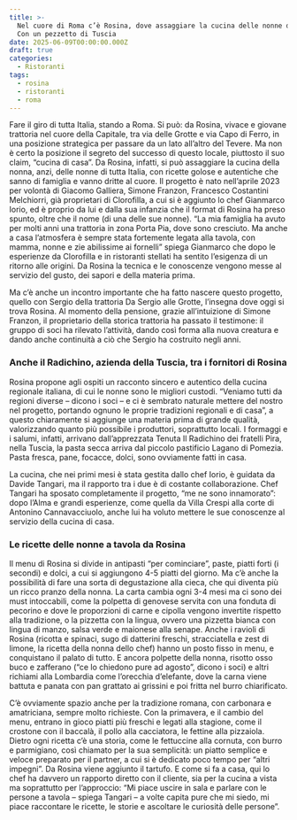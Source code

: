 ```yaml
---
title: >-
  Nel cuore di Roma c’è Rosina, dove assaggiare la cucina delle nonne d’Italia.
  Con un pezzetto di Tuscia
date: 2025-06-09T00:00:00.000Z
draft: true
categories:
  - Ristoranti
tags:
  - rosina
  - ristoranti
  - roma
---
```


Fare il giro di tutta Italia, stando a Roma. Si può: da Rosina, vivace e giovane trattoria nel cuore della Capitale, tra via delle Grotte e via Capo di Ferro, in una posizione strategica per passare da un lato all’altro del Tevere. Ma non è certo la posizione il segreto del successo di questo locale, piuttosto il suo claim, “cucina di casa”. Da Rosina, infatti, si può assaggiare la cucina della nonna, anzi, delle nonne di tutta Italia, con ricette golose e autentiche che sanno di famiglia e vanno dritte al cuore.
Il progetto è nato nell’aprile 2023 per volontà di Giacomo Galliera, Simone Franzon, Francesco Costantini Melchiorri, già proprietari di Clorofilla, a cui si è aggiunto lo chef Gianmarco Iorio, ed è proprio da lui e dalla sua infanzia che il format di Rosina ha preso spunto, oltre che il nome (di una delle sue nonne). “La mia famiglia ha avuto per molti anni una trattoria in zona Porta Pia, dove sono cresciuto. Ma anche a casa l’atmosfera è sempre stata fortemente legata alla tavola, con mamma, nonne e zie abilissime ai fornelli” spiega Gianmarco che dopo le esperienze da Clorofilla e in ristoranti stellati ha sentito l’esigenza di un ritorno alle origini. Da Rosina la tecnica e le conoscenze vengono messe al servizio del gusto, dei sapori e della materia prima.

Ma c’è anche un incontro importante che ha fatto nascere questo progetto, quello con Sergio della trattoria Da Sergio alle Grotte, l’insegna dove oggi si trova Rosina. Al momento della pensione, grazie all’intuizione di Simone Franzon, il proprietario della storica trattoria ha passato il testimone: il gruppo di soci ha rilevato l’attività, dando così forma alla nuova creatura e dando anche continuità a ciò che Sergio ha costruito negli anni.

### Anche il Radichino, azienda della Tuscia, tra i fornitori di Rosina

Rosina propone agli ospiti un racconto sincero e autentico della cucina regionale italiana, di cui le nonne sono le migliori custodi. “Veniamo tutti da regioni diverse – dicono i soci – e ci è sembrato naturale mettere del nostro nel progetto, portando ognuno le proprie tradizioni regionali e di casa”, a questo chiaramente si aggiunge una materia prima di grande qualità, valorizzando quanto più possibile i produttori, soprattutto locali. I formaggi e i salumi, infatti, arrivano dall’apprezzata Tenuta Il Radichino dei fratelli Pira, nella Tuscia, la pasta secca arriva dal piccolo pastificio Lagano di Pomezia. Pasta fresca, pane, focacce, dolci, sono ovviamente fatti in casa.

La cucina, che nei primi mesi è stata gestita dallo chef Iorio, è guidata da Davide Tangari, ma il rapporto tra i due è di costante collaborazione. Chef Tangari ha sposato completamente il progetto, “me ne sono innamorato”: dopo l’Alma e grandi esperienze, come quella da Villa Crespi alla corte di Antonino Cannavacciuolo, anche lui ha voluto mettere le sue conoscenze al servizio della cucina di casa.

### Le ricette delle nonne a tavola da Rosina

Il menu di Rosina si divide in antipasti “per cominciare”, paste, piatti forti (i secondi) e dolci, a cui si aggiungono 4-5 piatti del giorno. Ma c’è anche la possibilità di fare una sorta di degustazione alla cieca, che qui diventa più un ricco pranzo della nonna.
La carta cambia ogni 3-4 mesi ma ci sono dei must intoccabili, come la polpetta di genovese servita con una fonduta di pecorino e dove le proporzioni di carne e cipolla vengono invertite rispetto alla tradizione, o la pizzetta con la lingua, ovvero una pizzetta bianca con lingua di manzo, salsa verde e maionese alla senape. Anche i ravioli di Rosina (ricotta e spinaci, sugo di datterini freschi, stracciatella e zest di limone, la ricetta della nonna dello chef) hanno un posto fisso in menu, e conquistano il palato di tutto. E ancora polpette della nonna, risotto osso buco e zafferano (“ce lo chiedono pure ad agosto”, dicono i soci) e altri richiami alla Lombardia come l’orecchia d’elefante, dove la carna viene battuta e panata con pan grattato ai grissini e poi fritta nel burro chiarificato.

C’è ovviamente spazio anche per la tradizione romana, con carbonara e amatriciana, sempre molto richieste. Con la primavera, e il cambio del menu, entrano in gioco piatti più freschi e legati alla stagione, come il crostone con il baccalà, il pollo alla cacciatora, le fettine alla pizzaiola.
Dietro ogni ricetta c’è una storia, come le fettuccine alla cornuta, con burro e parmigiano, così chiamato per la sua semplicità: un piatto semplice e veloce preparato per il partner, a cui si è dedicato poco tempo per “altri impegni”. Da Rosina viene aggiunto il tartufo.
E come si fa a casa, qui lo chef ha davvero un rapporto diretto con il cliente, sia per la cucina a vista ma soprattutto per l’approccio: “Mi piace uscire in sala e parlare con le persone a tavola – spiega Tangari – a volte capita pure che mi siedo, mi piace raccontare le ricette, le storie e ascoltare le curiosità delle persone”.
